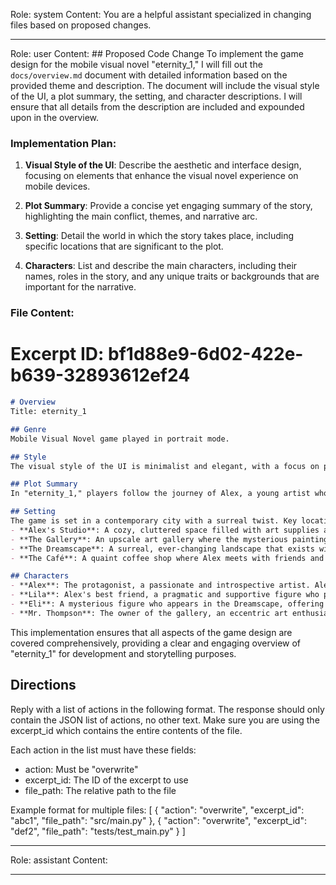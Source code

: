 Role: system
Content: You are a helpful assistant specialized in changing files based on proposed changes.
__________________
Role: user
Content: ## Proposed Code Change
To implement the game design for the mobile visual novel "eternity_1," I will fill out the `docs/overview.md` document with detailed information based on the provided theme and description. The document will include the visual style of the UI, a plot summary, the setting, and character descriptions. I will ensure that all details from the description are included and expounded upon in the overview.

### Implementation Plan:

1. **Visual Style of the UI**: Describe the aesthetic and interface design, focusing on elements that enhance the visual novel experience on mobile devices.

2. **Plot Summary**: Provide a concise yet engaging summary of the story, highlighting the main conflict, themes, and narrative arc.

3. **Setting**: Detail the world in which the story takes place, including specific locations that are significant to the plot.

4. **Characters**: List and describe the main characters, including their names, roles in the story, and any unique traits or backgrounds that are important for the narrative.

### File Content:

# Excerpt ID: bf1d88e9-6d02-422e-b639-32893612ef24
```markdown docs/overview.md
# Overview
Title: eternity_1

## Genre
Mobile Visual Novel game played in portrait mode. 

## Style
The visual style of the UI is minimalist and elegant, with a focus on pastel color palettes and smooth transitions. The interface is designed to be intuitive, with easy navigation through dialogue choices and story branches. Character sprites are detailed and expressive, enhancing the emotional impact of the narrative. Backgrounds are hand-drawn, providing a warm and immersive atmosphere.

## Plot Summary
In "eternity_1," players follow the journey of Alex, a young artist who discovers a mysterious painting that alters reality. As Alex delves deeper into the secrets of the painting, they encounter a world where time flows differently, and choices have profound consequences. The story explores themes of love, loss, and the nature of reality, challenging players to make decisions that will shape Alex's destiny and the fate of those around them.

## Setting
The game is set in a contemporary city with a surreal twist. Key locations include:
- **Alex's Studio**: A cozy, cluttered space filled with art supplies and unfinished canvases.
- **The Gallery**: An upscale art gallery where the mysterious painting is first discovered.
- **The Dreamscape**: A surreal, ever-changing landscape that exists within the painting, featuring floating islands and impossible architecture.
- **The Café**: A quaint coffee shop where Alex meets with friends and confidants to discuss their discoveries.

## Characters
- **Alex**: The protagonist, a passionate and introspective artist. Alex is driven by curiosity and a desire to understand the mysteries of the painting.
- **Lila**: Alex's best friend, a pragmatic and supportive figure who provides grounding advice. Lila is skeptical of the painting's powers but stands by Alex's side.
- **Eli**: A mysterious figure who appears in the Dreamscape, offering cryptic guidance. Eli's true motives are unclear, adding an element of intrigue.
- **Mr. Thompson**: The owner of the gallery, an eccentric art enthusiast with a hidden agenda. His knowledge of the painting's origins is crucial to the story.
```

This implementation ensures that all aspects of the game design are covered comprehensively, providing a clear and engaging overview of "eternity_1" for development and storytelling purposes.

## Directions
Reply with a list of actions in the following format. The response should only contain the JSON list of actions, no other text.
Make sure you are using the excerpt_id which contains the entire contents of the file.

Each action in the list must have these fields:
- action: Must be "overwrite"
- excerpt_id: The ID of the excerpt to use
- file_path: The relative path to the file

Example format for multiple files:
[
    {
        "action": "overwrite",
        "excerpt_id": "abc1",
        "file_path": "src/main.py"
    },
    {
        "action": "overwrite",
        "excerpt_id": "def2",
        "file_path": "tests/test_main.py"
    }
]
__________________
Role: assistant
Content: 
__________________
